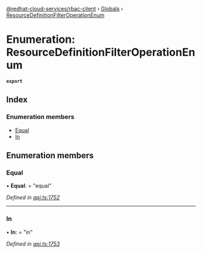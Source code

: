 [@redhat-cloud-services/rbac-client](../README.md) › [Globals](../globals.md) › [ResourceDefinitionFilterOperationEnum](resourcedefinitionfilteroperationenum.md)

# Enumeration: ResourceDefinitionFilterOperationEnum

**`export`** 

## Index

### Enumeration members

* [Equal](resourcedefinitionfilteroperationenum.md#equal)
* [In](resourcedefinitionfilteroperationenum.md#in)

## Enumeration members

###  Equal

• **Equal**: = "equal"

*Defined in [api.ts:1752](https://github.com/RedHatInsights/javascript-clients/blob/master/packages/rbac/api.ts#L1752)*

___

###  In

• **In**: = "in"

*Defined in [api.ts:1753](https://github.com/RedHatInsights/javascript-clients/blob/master/packages/rbac/api.ts#L1753)*
